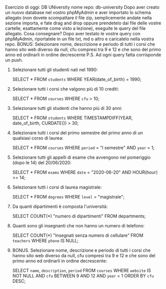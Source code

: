 Esercizio di oggi: DB UNiversity
nome repo: db-university
Dopo aver creato un nuovo database nel vostro phpMyAdmin e aver importato lo schema allegato (non dovete scompattare il file zip, semplicemente andate nella sezione importa, e fate drag and drop oppure prendetelo dai file delle vostre cartelle, esattamente come visto a lezione), eseguite le query del file allegato.
Cosa consegnare?
Dopo aver testato le vostre query con phpMyAdmin, riportatele in un file txt, md o altro e caricatelo nella vostra repo.
BONUS:
Selezionare nome, descrizione e periodo di tutti i corsi che hanno sito web diverso da null, cfu compresi tra 9 e 12 e che sono del primo anno ed ordinarli in ordine decrescente
P.S. Ad ogni query fatta corrisponde un push.


1. Selezionare tutti gli studenti nati nel 1990:

    SELECT *
    FROM `students`
    WHERE YEAR(date_of_birth) =  1990;

2. Selezionare tutti i corsi che valgono più di 10 crediti:

    SELECT *
    FROM `courses`
    WHERE `cfu` > 10;

3. Selezionare tutti gli studenti che hanno più di 30 anni:

    SELECT *
    FROM `students`
    WHERE TIMESTAMPDIFF(YEAR, date_of_birth, CURDATE()) > 30;

4. Selezionare tutti i corsi del primo semestre del primo anno di un qualsiasi corso di laurea:

    SELECT *
    FROM `courses`
    WHERE `period` = "I semestre"
    AND `year` = 1;

5. Selezionare tutti gli appelli di esame che avvengono nel pomeriggio (dopo le 14) del 20/06/2020:

    SELECT *
    FROM `exams`
    WHERE `date` = "2020-06-20"
    AND HOUR(hour) >= 14;

6. Selezionare tutti i corsi di laurea magistrale: 

    SELECT *
    FROM `degrees`
    WHERE `level` = "magistrale";

7. Da quanti dipartimenti è composta l'università:

    SELECT COUNT(*) "numero di dipartimenti"
    FROM departments;

8. Quanti sono gli insegnanti che non hanno un numero di telefono:

    SELECT COUNT(*) "Insegnati senza numero di cellulare" 
    FROM `teachers`
    WHERE `phone` IS NULL;

9. BONUS. Selezionare nome, descrizione e periodo di tutti i corsi che hanno sito web diverso da null, cfu compresi tra 9 e 12 e che sono del primo anno ed ordinarli in ordine decrescente: 

    SELECT `name`, `description`, `period`
    FROM `courses`
    WHERE `website` IS NOT NULL
    AND `cfu` BETWEEN 9 AND 12 
    AND `year` = 1 
    ORDER BY `cfu` DESC;


